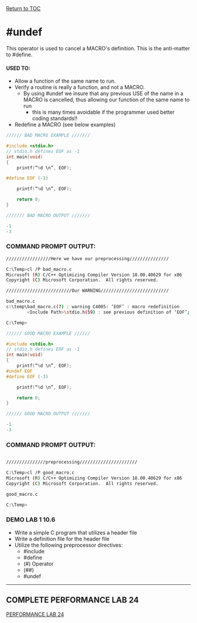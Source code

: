 <a href="https://github.com/CyberTrainingUSAF/05-C-Programming/blob/master/00-Table-of-Contents.md" rel="Return to TOC"> Return to TOC </a>

# #undef

This operator is used to cancel a MACRO's definition. This is the anti-matter to #define.

#### USED TO:
* Allow a function of the same name to run.
* Verify a routine is really a function, and not a MACRO.
    * By using #undef we insure that any previous USE of the name in a MACRO is cancelled, thus allowing our function of the same name to run
        * this is many times avoidable if the programmer used better coding standards!!
* Redefine a MACRO (see below examples)
```c
////// BAD MACRO EXAMPLE ///////

#include <stdio.h>
// stdio.h defines EOF as -1
int main(void)
{
    printf(“%d \n”, EOF);

#define EOF (-3)

    printf(“%d \n”, EOF);

    return 0;
}

/////// BAD MACRO OUTPUT ///////

-1
-3
```
### COMMAND PROMPT OUTPUT:
```bash
/////////////////Here we have our preprocessing///////////////

C:\Temp>cl /P bad_macro.c
Microsoft (R) C/C++ Optimizing Compiler Version 18.00.40629 for x86
Copyright (C) Microsoft Corporation.  All rights reserved.

/////////////////////////Our WARNING//////////////////////////

bad_macro.c
c:\temp\bad_macro.c(7) : warning C4005: ‘EOF’ : macro redefinition
        <Include Path>\stdio.h(59) : see previous definition of ‘EOF’;

C:\Temp>
```

```C
////// GOOD MACRO EXAMPLE //////

#include <stdio.h>
// stdio.h defines EOF as -1
int main(void)
{
    printf(“%d \n”, EOF);
#undef EOF
#define EOF (-3)

    printf(“%d \n”, EOF);

    return 0;
}

////// GOOD MACRO OUTPUT ///////

-1
-3
```
### COMMAND PROMPT OUTPUT:
```bash

///////////////preprocessing//////////////////////

C:\Temp>cl /P good_macro.c
Microsoft (R) C/C++ Optimizing Compiler Version 18.00.40629 for x86
Copyright (C) Microsoft Corporation.  All rights reserved.

good_macro.c

C:\Temp>
```

### DEMO LAB 1 10.6

* Write a simple C program that utilizes a header file
* Write a definition file for the header file
* Utilize the following preprocessor directives:
    * #include
    * #define
    * (#) Operator
    * (##)
    * #undef

---
## COMPLETE PERFORMANCE LAB 24

<a href="https://github.com/CyberTrainingUSAF/05-C-Programming/blob/master/10_Preprocessor/performance_labs/lab24.md
" rel="PERFORMANCE LAB 24"> PERFORMANCE LAB 24 </a>
